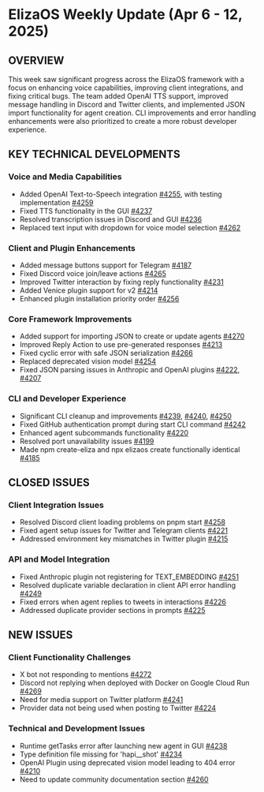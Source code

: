 # ElizaOS Weekly Update (Apr 6 - 12, 2025)

## OVERVIEW
This week saw significant progress across the ElizaOS framework with a focus on enhancing voice capabilities, improving client integrations, and fixing critical bugs. The team added OpenAI TTS support, improved message handling in Discord and Twitter clients, and implemented JSON import functionality for agent creation. CLI improvements and error handling enhancements were also prioritized to create a more robust developer experience.

## KEY TECHNICAL DEVELOPMENTS

### Voice and Media Capabilities
- Added OpenAI Text-to-Speech integration [#4255](https://github.com/elizaos/eliza/pull/4255), with testing implementation [#4259](https://github.com/elizaos/eliza/pull/4259)
- Fixed TTS functionality in the GUI [#4237](https://github.com/elizaos/eliza/pull/4237)
- Resolved transcription issues in Discord and GUI [#4236](https://github.com/elizaos/eliza/pull/4236)
- Replaced text input with dropdown for voice model selection [#4262](https://github.com/elizaos/eliza/pull/4262)

### Client and Plugin Enhancements
- Added message buttons support for Telegram [#4187](https://github.com/elizaos/eliza/pull/4187)
- Fixed Discord voice join/leave actions [#4265](https://github.com/elizaos/eliza/pull/4265)
- Improved Twitter interaction by fixing reply functionality [#4231](https://github.com/elizaos/eliza/pull/4231)
- Added Venice plugin support for v2 [#4214](https://github.com/elizaos/eliza/pull/4214)
- Enhanced plugin installation priority order [#4256](https://github.com/elizaos/eliza/pull/4256)

### Core Framework Improvements
- Added support for importing JSON to create or update agents [#4270](https://github.com/elizaos/eliza/pull/4270)
- Improved Reply Action to use pre-generated responses [#4213](https://github.com/elizaos/eliza/pull/4213)
- Fixed cyclic error with safe JSON serialization [#4266](https://github.com/elizaos/eliza/pull/4266)
- Replaced deprecated vision model [#4254](https://github.com/elizaos/eliza/pull/4254)
- Fixed JSON parsing issues in Anthropic and OpenAI plugins [#4222](https://github.com/elizaos/eliza/pull/4222), [#4207](https://github.com/elizaos/eliza/pull/4207)

### CLI and Developer Experience
- Significant CLI cleanup and improvements [#4239](https://github.com/elizaos/eliza/pull/4239), [#4240](https://github.com/elizaos/eliza/pull/4240), [#4250](https://github.com/elizaos/eliza/pull/4250)
- Fixed GitHub authentication prompt during start CLI command [#4242](https://github.com/elizaos/eliza/pull/4242)
- Enhanced agent subcommands functionality [#4220](https://github.com/elizaos/eliza/pull/4220)
- Resolved port unavailability issues [#4199](https://github.com/elizaos/eliza/pull/4199)
- Made npm create-eliza and npx elizaos create functionally identical [#4185](https://github.com/elizaos/eliza/pull/4185)

## CLOSED ISSUES

### Client Integration Issues
- Resolved Discord client loading problems on pnpm start [#4258](https://github.com/elizaos/eliza/issues/4258)
- Fixed agent setup issues for Twitter and Telegram clients [#4221](https://github.com/elizaos/eliza/issues/4221)
- Addressed environment key mismatches in Twitter plugin [#4215](https://github.com/elizaos/eliza/issues/4215)

### API and Model Integration
- Fixed Anthropic plugin not registering for TEXT_EMBEDDING [#4251](https://github.com/elizaos/eliza/issues/4251)
- Resolved duplicate variable declaration in client API error handling [#4249](https://github.com/elizaos/eliza/issues/4249)
- Fixed errors when agent replies to tweets in interactions [#4226](https://github.com/elizaos/eliza/issues/4226)
- Addressed duplicate provider sections in prompts [#4225](https://github.com/elizaos/eliza/issues/4225)

## NEW ISSUES

### Client Functionality Challenges
- X bot not responding to mentions [#4272](https://github.com/elizaos/eliza/issues/4272)
- Discord not replying when deployed with Docker on Google Cloud Run [#4269](https://github.com/elizaos/eliza/issues/4269)
- Need for media support on Twitter platform [#4241](https://github.com/elizaos/eliza/issues/4241)
- Provider data not being used when posting to Twitter [#4224](https://github.com/elizaos/eliza/issues/4224)

### Technical and Development Issues
- Runtime getTasks error after launching new agent in GUI [#4238](https://github.com/elizaos/eliza/issues/4238)
- Type definition file missing for 'hapi__shot' [#4234](https://github.com/elizaos/eliza/issues/4234)
- OpenAI Plugin using deprecated vision model leading to 404 error [#4210](https://github.com/elizaos/eliza/issues/4210)
- Need to update community documentation section [#4260](https://github.com/elizaos/eliza/issues/4260)